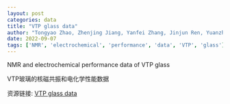 ```yaml
---
layout: post
categories: data
title: "VTP glass data"
author: "Tongyao Zhao, Zhenjing Jiang, Yanfei Zhang, Jinjun Ren, Yuanzheng Yue"
date: 2022-09-07
tags: ['NMR', 'electrochemical', 'performance', 'data', 'VTP', 'glass']
---
```


NMR and electrochemical performance data of VTP glass

VTP玻璃的核磁共振和电化学性能数据

资源链接: [VTP glass data](https://doi.org/10.57760/sciencedb.02531)
